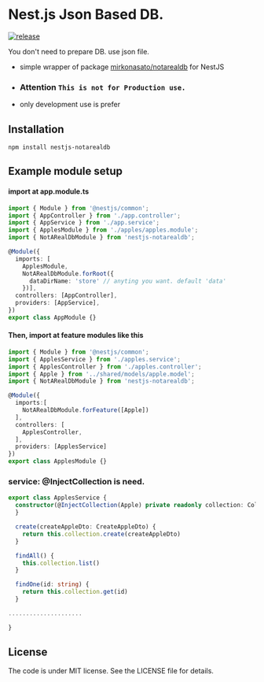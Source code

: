 # Nest.js Json Based DB.
[![release](https://github.com/starcharles/nestjs-notarealdb/actions/workflows/release.yml/badge.svg?branch=master&event=push)](https://github.com/starcharles/nestjs-notarealdb/actions/workflows/release.yml)

You don't need to prepare DB. use json file.
 - simple wrapper of package [mirkonasato/notarealdb](https://github.com/mirkonasato/notarealdb) for NestJS
 - ### Attention `This is not for Production use.`
 - only development use is prefer

## Installation

```shell script
npm install nestjs-notarealdb

```

## Example module setup

#### import at app.module.ts
```typescript
import { Module } from '@nestjs/common';
import { AppController } from './app.controller';
import { AppService } from './app.service';
import { ApplesModule } from './apples/apples.module';
import { NotARealDbModule } from 'nestjs-notarealdb';

@Module({
  imports: [
    ApplesModule,
    NotARealDbModule.forRoot({
      dataDirName: 'store' // anyting you want. default 'data'
    })],
  controllers: [AppController],
  providers: [AppService],
})
export class AppModule {}

```
#### Then, import at feature modules like this
```typescript
import { Module } from '@nestjs/common';
import { ApplesService } from './apples.service';
import { ApplesController } from './apples.controller';
import { Apple } from '../shared/models/apple.model';
import { NotARealDbModule } from 'nestjs-notarealdb';

@Module({
  imports:[
    NotARealDbModule.forFeature([Apple])
  ],
  controllers: [
    ApplesController,
  ],
  providers: [ApplesService]
})
export class ApplesModule {}
```

### service: @InjectCollection is need.
```typescript
export class ApplesService {
  constructor(@InjectCollection(Apple) private readonly collection: Collection<Apple>) {
  }

  create(createAppleDto: CreateAppleDto) {
    return this.collection.create(createAppleDto)
  }

  findAll() {
    this.collection.list()
  }

  findOne(id: string) {
    return this.collection.get(id)
  }

.....................

}

````

## License
The code is under MIT license. See the LICENSE file for details.
